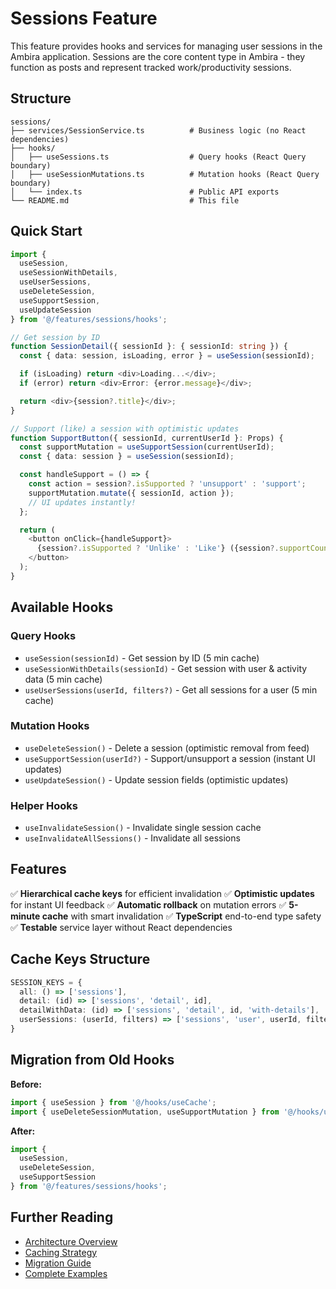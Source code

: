 # Sessions Feature

This feature provides hooks and services for managing user sessions in the Ambira application. Sessions are the core content type in Ambira - they function as posts and represent tracked work/productivity sessions.

## Structure

```
sessions/
├── services/SessionService.ts          # Business logic (no React dependencies)
├── hooks/
│   ├── useSessions.ts                  # Query hooks (React Query boundary)
│   ├── useSessionMutations.ts          # Mutation hooks (React Query boundary)
│   └── index.ts                        # Public API exports
└── README.md                           # This file
```

## Quick Start

```typescript
import {
  useSession,
  useSessionWithDetails,
  useUserSessions,
  useDeleteSession,
  useSupportSession,
  useUpdateSession
} from '@/features/sessions/hooks';

// Get session by ID
function SessionDetail({ sessionId }: { sessionId: string }) {
  const { data: session, isLoading, error } = useSession(sessionId);

  if (isLoading) return <div>Loading...</div>;
  if (error) return <div>Error: {error.message}</div>;

  return <div>{session?.title}</div>;
}

// Support (like) a session with optimistic updates
function SupportButton({ sessionId, currentUserId }: Props) {
  const supportMutation = useSupportSession(currentUserId);
  const { data: session } = useSession(sessionId);

  const handleSupport = () => {
    const action = session?.isSupported ? 'unsupport' : 'support';
    supportMutation.mutate({ sessionId, action });
    // UI updates instantly!
  };

  return (
    <button onClick={handleSupport}>
      {session?.isSupported ? 'Unlike' : 'Like'} ({session?.supportCount || 0})
    </button>
  );
}
```

## Available Hooks

### Query Hooks

- `useSession(sessionId)` - Get session by ID (5 min cache)
- `useSessionWithDetails(sessionId)` - Get session with user & activity data (5 min cache)
- `useUserSessions(userId, filters?)` - Get all sessions for a user (5 min cache)

### Mutation Hooks

- `useDeleteSession()` - Delete a session (optimistic removal from feed)
- `useSupportSession(userId?)` - Support/unsupport a session (instant UI updates)
- `useUpdateSession()` - Update session fields (optimistic updates)

### Helper Hooks

- `useInvalidateSession()` - Invalidate single session cache
- `useInvalidateAllSessions()` - Invalidate all sessions

## Features

✅ **Hierarchical cache keys** for efficient invalidation
✅ **Optimistic updates** for instant UI feedback
✅ **Automatic rollback** on mutation errors
✅ **5-minute cache** with smart invalidation
✅ **TypeScript** end-to-end type safety
✅ **Testable** service layer without React dependencies

## Cache Keys Structure

```typescript
SESSION_KEYS = {
  all: () => ['sessions'],
  detail: (id) => ['sessions', 'detail', id],
  detailWithData: (id) => ['sessions', 'detail', id, 'with-details'],
  userSessions: (userId, filters) => ['sessions', 'user', userId, filters],
}
```

## Migration from Old Hooks

**Before:**
```typescript
import { useSession } from '@/hooks/useCache';
import { useDeleteSessionMutation, useSupportMutation } from '@/hooks/useMutations';
```

**After:**
```typescript
import {
  useSession,
  useDeleteSession,
  useSupportSession
} from '@/features/sessions/hooks';
```

## Further Reading

- [Architecture Overview](../../../docs/architecture/README.md)
- [Caching Strategy](../../../docs/architecture/CACHING_STRATEGY.md)
- [Migration Guide](../../../docs/architecture/MIGRATION_GUIDE.md)
- [Complete Examples](../../../docs/architecture/EXAMPLES.md)
